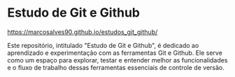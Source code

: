 # Estudo de Git e Github

https://marcosalves90.github.io/estudos_git_github/

Este repositório, intitulado "Estudo de Git e Github", é dedicado ao aprendizado e experimentação com as ferramentas Git e Github. Ele serve como um espaço para explorar, testar e entender melhor as funcionalidades e o fluxo de trabalho dessas ferramentas essenciais de controle de versão.